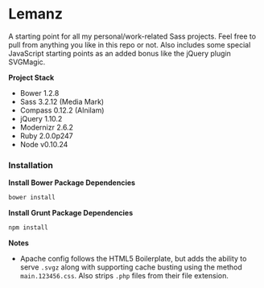 # Lemanz

A starting point for all my personal/work-related Sass projects. Feel free to pull from anything you like in this repo or not. Also includes some special JavaScript starting points as an added bonus like the jQuery plugin SVGMagic.

**Project Stack**

- Bower 1.2.8
- Sass 3.2.12 (Media Mark)
- Compass 0.12.2 (Alnilam)
- jQuery 1.10.2
- Modernizr 2.6.2
- Ruby 2.0.0p247
- Node v0.10.24

### Installation

**Install Bower Package Dependencies**

```bash
bower install
```

**Install Grunt Package Dependencies**

```bash
npm install
```

**Notes**

- Apache config follows the HTML5 Boilerplate, but adds the ability to serve ``.svgz`` along with supporting cache busting using the method ``main.123456.css``. Also strips ``.php`` files from their file extension.